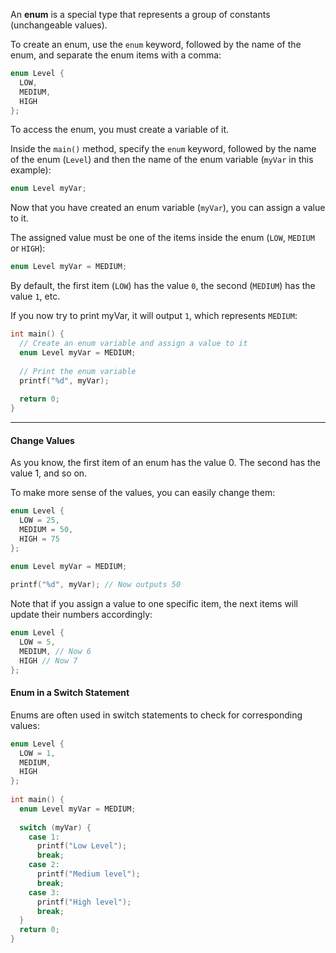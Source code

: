 
An **enum** is a special type that represents a group of constants (unchangeable values).

To create an enum, use the `enum` keyword, followed by the name of the enum, and separate the enum items with a comma:

```c
enum Level {  
  LOW,  
  MEDIUM,  
  HIGH  
};
```

To access the enum, you must create a variable of it.

Inside the `main()` method, specify the `enum` keyword, followed by the name of the enum (`Level`) and then the name of the enum variable (`myVar` in this example):

```c
enum Level myVar;
```

Now that you have created an enum variable (`myVar`), you can assign a value to it.

The assigned value must be one of the items inside the enum (`LOW`, `MEDIUM` or `HIGH`):

```c
enum Level myVar = MEDIUM;
```

By default, the first item (`LOW`) has the value `0`, the second (`MEDIUM`) has the value `1`, etc.

If you now try to print myVar, it will output `1`, which represents `MEDIUM`:

```c
int main() {  
  // Create an enum variable and assign a value to it  
  enum Level myVar = MEDIUM;  
  
  // Print the enum variable  
  printf("%d", myVar);  
  
  return 0;  
}
```

---

#### Change Values

As you know, the first item of an enum has the value 0. The second has the value 1, and so on.

To make more sense of the values, you can easily change them:

```c
enum Level {
  LOW = 25,
  MEDIUM = 50,
  HIGH = 75
}; 
 
enum Level myVar = MEDIUM;  

printf("%d", myVar); // Now outputs 50
```

Note that if you assign a value to one specific item, the next items will update their numbers accordingly:

```c
enum Level {  
  LOW = 5,  
  MEDIUM, // Now 6  
  HIGH // Now 7  
};
```

#### Enum in a Switch Statement

Enums are often used in switch statements to check for corresponding values:

```c
enum Level {  
  LOW = 1,  
  MEDIUM,  
  HIGH  
};  
  
int main() {  
  enum Level myVar = MEDIUM;  
  
  switch (myVar) {  
    case 1:  
      printf("Low Level");  
      break;  
    case 2:  
      printf("Medium level");  
      break;  
    case 3:  
      printf("High level");  
      break;  
  }  
  return 0;  
}
```